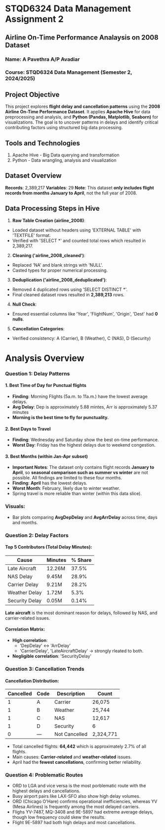 # STQD6324 Data Management Assignment 2
## Airline On-Time Performance Analaysis on 2008 Dataset

### Name: A Pavethra A/P Avadiar
### Course: STQD6324 Data Management (Semester 2, 2024/2025)

## Project Objective
This project explores **flight delay and cancellation patterns** using the **2008 Airline On-Time Performance Dataset**. It applies **Apache Hive** for data preprocessing and analysis, and **Python (Pandas, Matplotlib, Seaborn)** for visualizations. The goal is to uncover patterns in delays and identify critical contributing factors using structured big data processing.

## Tools and Technologies 
1. Apache Hive - Big Data querying and transformation
2. Python - Data wrangling, analysis and visualization

## Dataset Overview
**Records**: 2,389,217
**Variables**: 29
**Note**: This dataset **only includes flight records from months January to April**, not the full year of 2008.

## Data Processing Steps in Hive
1. **Raw Table Creation (airline_2008)**:
- Loaded dataset without headers using 'EXTERNAL TABLE' with 'TEXTFILE' format.
- Verified with 'SELECT *' and counted total rows which resulted in 2,389,217.

2. **Cleaning ('airline_2008_cleaned')**:
- Replaced 'NA' and blank strings with 'NULL'.
- Casted types for proper numerical processing.

3. **Deduplication ('airline_2008_deduplicated')**:
- Removed 4 duplicated rows using 'SELECT DISTINCT *'.
- Final cleaned dataset rows resulted in **2,389,213** rows.

4. **Null Check**:
- Ensured essential columns like 'Year', 'FlightNum', 'Origin', 'Dest' had **0 nulls**.

5. **Cancellation Categories**:
- Verified consistency: A (Carrier), B (Weather), C (NAS), D (Security)

# Analysis Overview
### **Question 1: Delay Patterns**
#### 1. Best Time of Day for Punctual flights
- **Finding**: Morning Flights (5a.m. to 11a.m.) have the lowest average delays.
- **Avg Delay**: Dep is approximately 5.88 mintes, Arr is approximately 5.37 minutes
- **Morning is the best time to fly for punctuality.**

#### 2. Best Days to Travel
- **Finding**: Wednesday and Saturday show the best on-time performance.
- **Worst Day**: Friday has the highest delays due to weekend congestion.

#### 3. Best Months (within Jan-Apr subset)
- **Important Notes**: The dataset only contains flight records **January to April**, so **seasonal comparison such as summer vs winter** are not possible. All findings are limited to these four months.
- **Finding**: **April** has the lowest delays.
- **Worst Month**: February, likely due to winter weather.
- Spring travel is more reliable than winter (within this data slice).

### Visuals:
- Bar plots comparing **AvgDepDelay** and **AvgArrDelay** across time, days and months.

### **Question 2: Delay Factors**
#### Top 5 Contributors (Total Delay Minutes):
| Cause               | Minutes     | % Share |
|--------------------|-------------|---------|
| Late Aircraft       | 12.26M      | 37.5%   |
| NAS Delay           | 9.45M       | 28.9%   |
| Carrier Delay       | 9.21M       | 28.2%   |
| Weather Delay       | 1.72M       | 5.3%    |
| Security Delay      | 0.05M       | 0.14%   |
**Late aircraft** is the most dominant reason for delays, followed by NAS, and carrier-related issues.

#### Correlation Matrix:
- **High correlation**:
  - 'DepDelay' ↔ 'ArrDelay'
  - 'CarrierDelay', 'LateAircraftDelay' → strongly rleated to both.
- **Negligible correlation**: 'SecurityDelay'

### **Question 3: Cancellation Trends**
#### Cancellation Distribution:
| Cancelled | Code | Description                      | Count    |
|-----------|------|----------------------------------|----------|
| 1         | A    | Carrier                          | 26,075   |
| 1         | B    | Weather                          | 25,744   |
| 1         | C    | NAS                              | 12,617   |
| 1         | D    | Security                         | 6        |
| 0         | —    | Not Cancelled                    | 2,324,771 |
- Total cancelled flights: **64,442** which is approximately 2.7% of all flights.
- Main causes: **Carrier-related** and **weather-related** issues.
- April had the **fewest cancellations**, confirming better reliability.

### **Question 4: Problematic Routes**

- ORD to LGA and vice versa is the most porblematic route with the highest delays and cancellations.
- Busy airport pairs like LAX-SFO also show high delay volumes.
- ORD (Chicago O'Hare) confirms operational inefficiencies, whereas YV (Mesa Airlines) is frequently among the most delayed carriers.
- Flighs YV-7487, MQ-3408 and 9E-5897 had extreme average delays, though low frequency could skew the results.
- Flight 9E-5897 had both high delays and most cancellations.


  

